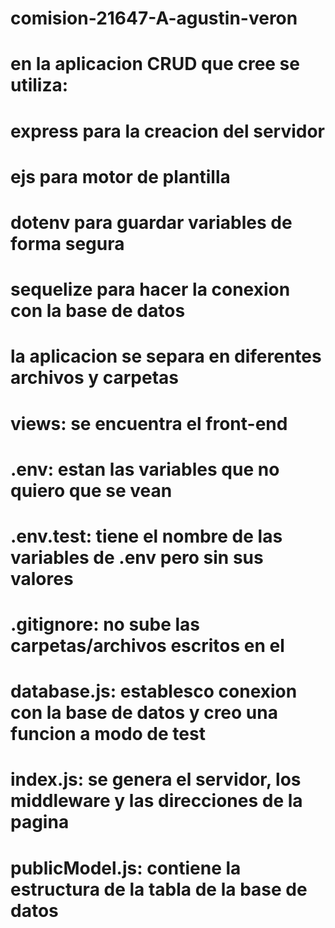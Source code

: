 # comision-21647-A-agustin-veron
# en la aplicacion CRUD que cree se utiliza: 
#  express para la creacion del servidor
#  ejs para motor de plantilla
#  dotenv para guardar variables de forma segura
#  sequelize para hacer la conexion con la base de datos
#
# la aplicacion se separa en diferentes archivos y carpetas
#  views: se encuentra el front-end
#  .env: estan las variables que no quiero que se vean
#  .env.test: tiene el nombre de las variables de .env pero sin sus valores
#  .gitignore: no sube las carpetas/archivos escritos en el
#  database.js: establesco conexion con la base de datos y creo una funcion a modo de test
#  index.js: se genera el servidor, los middleware y las direcciones de la pagina 
#  publicModel.js: contiene la estructura de la tabla de la base de datos 
